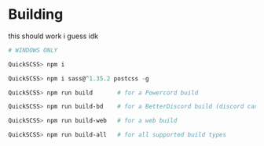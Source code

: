 # Building

this should work i guess idk

```powershell
# WINDOWS ONLY

QuickSCSS> npm i

QuickSCSS> npm i sass@^1.35.2 postcss -g

QuickSCSS> npm run build       # for a Powercord build

QuickSCSS> npm run build-bd    # for a BetterDiscord build (discord canary recommended)

QuickSCSS> npm run build-web   # for a web build

QuickSCSS> npm run build-all   # for all supported build types
```
